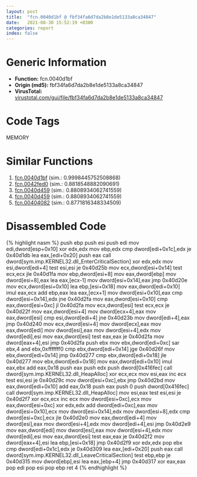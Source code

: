 ```yaml
---
layout: post
title:  "fcn.0040d1bf @ fbf34fa6d7da2b8e1de5133a8ca34847"
date:   2021-08-30 15:52:19 +0300
categories: report
index: false
---
```


# Generic Information
- **Function:** fcn.0040d1bf
- **Origin (md5):** fbf34fa6d7da2b8e1de5133a8ca34847
- **VirusTotal:** [virustotal.com/gui/file/fbf34fa6d7da2b8e1de5133a8ca34847][virustotal_ref]

# Code Tags
<span class="tag" id="MEMORY">MEMORY</span>


# Similar Functions

1. [fcn.0040d1bf][similar_1_ref] (sim.: 0.9998445752508868)
2. [fcn.0042fed0][similar_2_ref] (sim.: 0.8818548882090691)
3. [fcn.0040d459][similar_3_ref] (sim.: 0.8808934062741559)
4. [fcn.0040d459][similar_4_ref] (sim.: 0.8808934062741559)
5. [fcn.00404082][similar_5_ref] (sim.: 0.8771816348334509)


# Disassembled Code

{% highlight nasm %}
push ebp
push esi
push edi
mov edi,dword[esp+0x10]
xor edx,edx
mov ebp,edx
cmp dword[edi+0x1c],edx
je 0x40d1db
lea eax,[edi+0x20]
push eax
call dword[sym.imp.KERNEL32.dll_EnterCriticalSection]
xor edx,edx
mov esi,dword[edi+4]
test esi,esi
je 0x40d25b
mov ecx,dword[esi+0x14]
test ecx,ecx
jle 0x40d1fa
mov ebp,dword[esi+8]
mov eax,dword[ebp]
mov dword[esi+8],eax
lea eax,[ecx-1]
mov dword[esi+0x14],eax
jmp 0x40d20e
mov ecx,dword[esi+0x10]
lea ebp,[esi+0x18]
mov eax,dword[edi+0x10]
imul eax,ecx
add ebp,eax
lea eax,[ecx+1]
mov dword[esi+0x10],eax
cmp dword[esi+0x14],edx
jne 0x40d2fa
mov eax,dword[esi+0x10]
cmp eax,dword[esi+0xc]
jl 0x40d2fa
mov ecx,dword[esi]
test ecx,ecx
je 0x40d22f
mov eax,dword[esi+4]
mov dword[ecx+4],eax
mov eax,dword[esi]
cmp esi,dword[edi+4]
jne 0x40d23b
mov dword[edi+4],eax
jmp 0x40d240
mov ecx,dword[esi+4]
mov dword[ecx],eax
mov eax,dword[edi]
mov dword[esi],eax
mov dword[esi+4],edx
mov dword[edi],esi
mov eax,dword[esi]
test eax,eax
je 0x40d2fa
mov dword[eax+4],esi
jmp 0x40d2fa
push ebx
mov ebx,dword[edi+0xc]
sar ebx,4
and ebx,0xfffffff0
cmp ebx,dword[edi+0x14]
jge 0x40d26f
mov ebx,dword[edi+0x14]
jmp 0x40d277
cmp ebx,dword[edi+0x18]
jle 0x40d277
mov ebx,dword[edi+0x18]
mov eax,dword[edi+0x10]
imul eax,ebx
add eax,0x18
push eax
push edx
push dword[0x416fec]
call dword[sym.imp.KERNEL32.dll_HeapAlloc]
xor ecx,ecx
mov esi,eax
inc ecx
test esi,esi
je 0x40d29c
mov dword[esi+0xc],ebx
jmp 0x40d2bd
mov eax,dword[edi+0x10]
add eax,0x18
push eax
push 0
push dword[0x416fec]
call dword[sym.imp.KERNEL32.dll_HeapAlloc]
mov esi,eax
test esi,esi
je 0x40d2f7
xor ecx,ecx
inc ecx
mov dword[esi+0xc],ecx
mov eax,dword[esi+0xc]
xor edx,edx
add dword[edi+0xc],eax
mov dword[esi+0x10],ecx
mov dword[esi+0x14],edx
mov dword[esi+8],edx
cmp dword[esi+0xc],ecx
jle 0x40d2e0
mov eax,dword[edi+4]
mov dword[esi],eax
mov dword[esi+4],edx
mov dword[edi+4],esi
jmp 0x40d2e9
mov eax,dword[edi]
mov dword[esi],eax
mov dword[esi+4],edx
mov dword[edi],esi
mov eax,dword[esi]
test eax,eax
je 0x40d2f2
mov dword[eax+4],esi
lea ebp,[esi+0x18]
jmp 0x40d2f9
xor edx,edx
pop ebx
cmp dword[edi+0x1c],edx
je 0x40d309
lea eax,[edi+0x20]
push eax
call dword[sym.imp.KERNEL32.dll_LeaveCriticalSection]
test ebp,ebp
je 0x40d315
mov dword[ebp],esi
lea eax,[ebp+4]
jmp 0x40d317
xor eax,eax
pop edi
pop esi
pop ebp
ret 4
{% endhighlight %}


[similar_1_ref]: /report/fcn.0040d1bf@6f11dca39a331a6e158b2810d4d8234f
[similar_2_ref]: /report/fcn.0042fed0@ab923633032c47ff6d9c40ed36a40b2b
[similar_3_ref]: /report/fcn.0040d459@6f11dca39a331a6e158b2810d4d8234f
[similar_4_ref]: /report/fcn.0040d459@fbf34fa6d7da2b8e1de5133a8ca34847
[similar_5_ref]: /report/fcn.00404082@1087613e37392b2651fe938a253346b2
[virustotal_ref]: https://www.virustotal.com/gui/file/fbf34fa6d7da2b8e1de5133a8ca34847